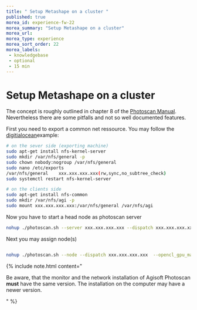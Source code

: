 ```yaml
---
title: " Setup Metashape on a cluster "
published: true
morea_id: experience-fw-22
morea_summary: "Setup Metashape on a cluster"
morea_url: 
morea_type: experience
morea_sort_order: 22
morea_labels:
 - knowledgebase
 - optional
 - 15 min
---
```


# Setup Metashape on a cluster 
The concept is roughly outlined in chapter 8 of the [Photoscan Manual](https://www.agisoft.com/pdf/metashape-pro_1_8_en.pdf). Nevertheless there are some pitfalls and not so well documented features.

First you need to export a common net ressource. You may follow the [digitialocean](https://www.digitalocean.com/community/tutorials/how-to-set-up-an-nfs-mount-on-ubuntu-16-04)example:

```bash
# on the sever side (exporting machine)
sudo apt-get install nfs-kernel-server
sudo mkdir /var/nfs/general -p
sudo chown nobody:nogroup /var/nfs/general
sudo nano /etc/exports
/var/nfs/general    xxx.xxx.xxx.xxx(rw,sync,no_subtree_check)
sudo systemctl restart nfs-kernel-server

# on the clients side
sudo apt-get install nfs-common
sudo mkdir /var/nfs/agi -p
sudo mount xxx.xxx.xxx.xxx:/var/nfs/general /var/nfs/agi

```

Now you have to start a head node as photoscan server

```bash
nohup ./photoscan.sh --server xxx.xxx.xxx.xxx --dispatch xxx.xxx.xxx.xxx  --root /var/nfs/agi
```

Next you may assign node(s)

```bash

nohup ./photoscan.sh --node --dispatch xxx.xxx.xxx.xxx  --opencl_gpu_mask 1  --root /var/nfs/agi
```


{% include note.html content=" 
 
Be aware, that the monitor and the network installation of Agisoft Photoscan **must** have the same version.
The installation on the computer may have a newer version.
 

"
%}
